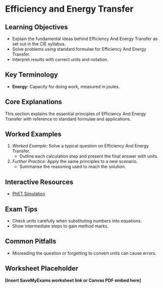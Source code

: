 # Efficiency and Energy Transfer

## Learning Objectives
- Explain the fundamental ideas behind Efficiency And Energy Transfer as set out in the CIE syllabus.
- Solve problems using standard formulae for Efficiency And Energy Transfer.
- Interpret results with correct units and notation.

## Key Terminology
- **Energy**: Capacity for doing work, measured in joules.

## Core Explanations
This section explains the essential principles of Efficiency And Energy Transfer with reference to standard formulae and applications.

## Worked Examples
1. *Worked Example*: Solve a typical question on Efficiency And Energy Transfer.
   - Outline each calculation step and present the final answer with units.
2. *Further Practice*: Apply the same principles to a new scenario.
   - Summarise the reasoning used to reach the solution.

## Interactive Resources
- [PhET Simulation](https://phet.colorado.edu/)

## Exam Tips
- Check units carefully when substituting numbers into equations.
- Show intermediate steps to gain method marks.

## Common Pitfalls
- Misreading the question or forgetting to convert units can cause errors.

## Worksheet Placeholder
**[Insert SaveMyExams worksheet link or Canvas PDF embed here]**
